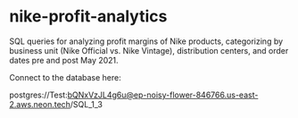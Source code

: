 # nike-profit-analytics
 SQL queries for analyzing profit margins of Nike products, categorizing by business unit (Nike Official vs. Nike Vintage), distribution centers, and order dates pre and post May 2021.

 Connect to the database here:
 
postgres://Test:bQNxVzJL4g6u@ep-noisy-flower-846766.us-east-2.aws.neon.tech/SQL_1_3
